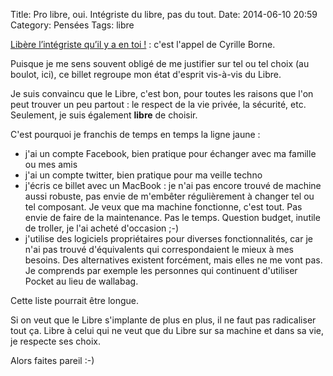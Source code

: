 Title: Pro libre, oui. Intégriste du libre, pas du tout.
Date: 2014-06-10 20:59
Category: Pensées
Tags: libre

[Libère l’intégriste qu’il y a en toi !](http://blog-libre.org/post/2014/06/01/libere-lintegriste-quil-y-a-en-toi) : c'est l'appel de Cyrille Borne.

Puisque je me sens souvent obligé de me justifier sur tel ou tel choix (au boulot, ici), ce billet regroupe mon état d'esprit vis-à-vis du Libre.

Je suis convaincu que le Libre, c'est bon, pour toutes les raisons que l'on peut trouver un peu partout : le respect de la vie privée, la sécurité, etc.
Seulement, je suis également **libre** de choisir.

C'est pourquoi je franchis de temps en temps la ligne jaune :

* j'ai un compte Facebook, bien pratique pour échanger avec ma famille ou mes amis
* j'ai un compte twitter, bien pratique pour ma veille techno
* j'écris ce billet avec un MacBook : je n'ai pas encore trouvé de machine aussi robuste, pas envie de m'embêter régulièrement à changer tel ou tel composant. Je veux que ma machine fonctionne, c'est tout. Pas envie de faire de la maintenance. Pas le temps. Question budget, inutile de troller, je l'ai acheté d'occasion ;-)
* j'utilise des logiciels propriétaires pour diverses fonctionnalités, car je n'ai pas trouvé d'équivalents qui correspondaient le mieux à mes besoins. Des alternatives existent forcément, mais elles ne me vont pas. Je comprends par exemple les personnes qui continuent d'utiliser Pocket au lieu de wallabag.

Cette liste pourrait être longue.

Si on veut que le Libre s'implante de plus en plus, il ne faut pas radicaliser tout ça.
Libre à celui qui ne veut que du Libre sur sa machine et dans sa vie, je respecte ses choix.

Alors faites pareil :-)
